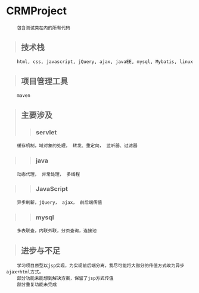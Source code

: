# CRMProject
        包含测试类在内的所有代码
> ## 技术栈
        html, css, javascript, jQuery, ajax, javaEE, mysql, Mybatis, linux
> ## 项目管理工具
        maven
> ## 主要涉及
>> ### servlet
        缓存机制，域对象的处理， 转发、重定向， 监听器、过滤器
>> ### java
        动态代理， 异常处理， 多线程
>> ### JavaScript
        异步刷新，jQuery， ajax， 前后端传值
>> ### mysql
        多表联查，内联外联，分页查询，连接池
> ## 进步与不足
        学习项目原型以jsp实现，为实现前后端分离，我尽可能将大部分的传值方式改为异步ajax+html方式。
        部分功能未能想到解决方案，保留了jsp方式传值
        部分重复功能未完成

